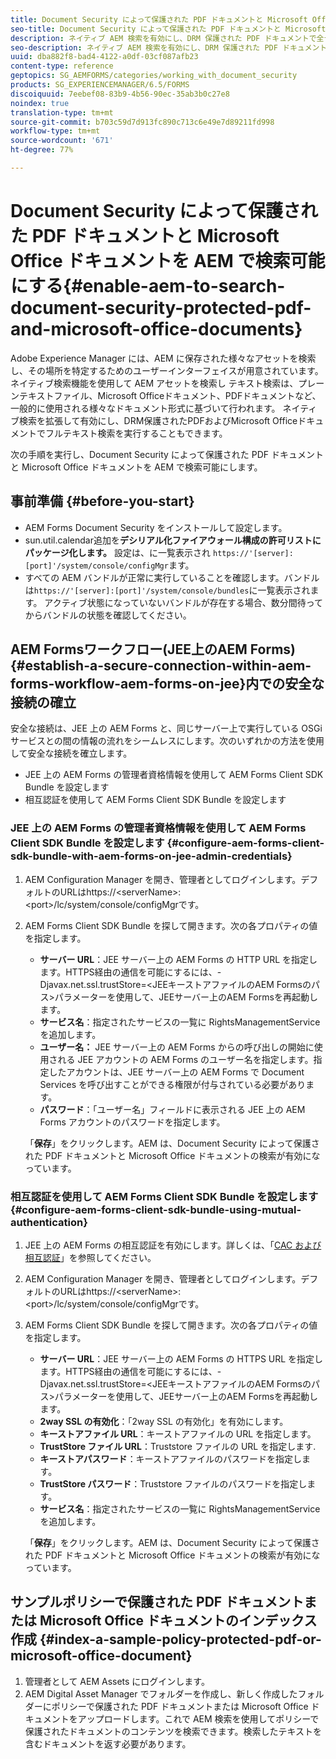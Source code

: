 ```yaml
---
title: Document Security によって保護された PDF ドキュメントと Microsoft Office ドキュメントを AEM で検索可能にする
seo-title: Document Security によって保護された PDF ドキュメントと Microsoft Office ドキュメントを AEM で検索可能にする
description: ネイティブ AEM 検索を有効にし、DRM 保護された PDF ドキュメントで全テキストの検索を実行する方法について説明します。
seo-description: ネイティブ AEM 検索を有効にし、DRM 保護された PDF ドキュメントで全テキストの検索を実行する方法について説明します。
uuid: dba882f8-bad4-4122-a0df-03cf087afb23
content-type: reference
geptopics: SG_AEMFORMS/categories/working_with_document_security
products: SG_EXPERIENCEMANAGER/6.5/FORMS
discoiquuid: 7eebef08-83b9-4b56-90ec-35ab3b0c27e8
noindex: true
translation-type: tm+mt
source-git-commit: b703c59d7d913fc890c713c6e49e7d89211fd998
workflow-type: tm+mt
source-wordcount: '671'
ht-degree: 77%

---
```



# Document Security によって保護された PDF ドキュメントと Microsoft Office ドキュメントを AEM で検索可能にする{#enable-aem-to-search-document-security-protected-pdf-and-microsoft-office-documents}

Adobe Experience Manager には、AEM に保存された様々なアセットを検索し、その場所を特定するためのユーザーインターフェイスが用意されています。ネイティブ検索機能を使用して AEM アセットを検索し  テキスト検索は、プレーンテキストファイル、Microsoft Officeドキュメント、PDFドキュメントなど、一般的に使用される様々なドキュメント形式に基づいて行われます。 ネイティブ検索を拡張して有効にし、DRM保護されたPDFおよびMicrosoft Officeドキュメントでフルテキスト検索を実行することもできます。

次の手順を実行し、Document Security によって保護された PDF ドキュメントと Microsoft Office ドキュメントを AEM で検索可能にします。

## 事前準備 {#before-you-start}

* AEM Forms Document Security をインストールして設定します。
* sun.util.calendar追加を&#x200B;**デシリアル化ファイアウォール構成の許可リストにパッケージ化します。** 設定は、に一覧表示され `https://'[server]:[port]'/system/console/configMgr`ます。
* すべての AEM バンドルが正常に実行していることを確認します。バンドルは`https://'[server]:[port]'/system/console/bundles`に一覧表示されます。 アクティブ状態になっていないバンドルが存在する場合、数分間待ってからバンドルの状態を確認してください。

## AEM Formsワークフロー(JEE上のAEM Forms){#establish-a-secure-connection-within-aem-forms-workflow-aem-forms-on-jee}内での安全な接続の確立

安全な接続は、JEE 上の AEM Forms と、同じサーバー上で実行している OSGi サービスとの間の情報の流れをシームレスにします。次のいずれかの方法を使用して安全な接続を確立します。

* JEE 上の AEM Forms の管理者資格情報を使用して AEM Forms Client SDK Bundle を設定します
* 相互認証を使用して AEM Forms Client SDK Bundle を設定します

### JEE 上の AEM Forms の管理者資格情報を使用して AEM Forms Client SDK Bundle を設定します {#configure-aem-forms-client-sdk-bundle-with-aem-forms-on-jee-admin-credentials}

1. AEM Configuration Manager を開き、管理者としてログインします。デフォルトのURLはhttps://&lt;serverName>:&lt;port>/lc/system/console/configMgrです。
1. AEM Forms Client SDK Bundle を探して開きます。次の各プロパティの値を指定します。

   * **サーバー URL**：JEE サーバー上の AEM Forms の HTTP URL を指定します。HTTPS経由の通信を可能にするには、-Djavax.net.ssl.trustStore=&lt;JEEキーストアファイルのAEM Formsのパス>パラメーターを使用して、JEEサーバー上のAEM Formsを再起動します。
   * **サービス名**：指定されたサービスの一覧に RightsManagementService を追加します。
   * **ユーザー名：** JEE サーバー上の AEM Forms からの呼び出しの開始に使用される JEE アカウントの AEM Forms のユーザー名を指定します。指定したアカウントは、JEE サーバー上の AEM Forms で Document Services を呼び出すことができる権限が付与されている必要があります。
   * **パスワード**：「ユーザー名」フィールドに表示される JEE 上の AEM Forms アカウントのパスワードを指定します。

   「**保存**」をクリックします。AEM は、Document Security によって保護された PDF ドキュメントと Microsoft Office ドキュメントの検索が有効になっています。

### 相互認証を使用して AEM Forms Client SDK Bundle を設定します  {#configure-aem-forms-client-sdk-bundle-using-mutual-authentication}

1. JEE 上の AEM Forms の相互認証を有効にします。詳しくは、「[CAC および相互認証](https://helpx.adobe.com/jp/livecycle/kb/cac-mutual-authentication.html)」を参照してください。
1. AEM Configuration Manager を開き、管理者としてログインします。デフォルトのURLはhttps://&lt;serverName>:&lt;port>/lc/system/console/configMgrです。
1. AEM Forms Client SDK Bundle を探して開きます。次の各プロパティの値を指定します。

   * **サーバー URL**：JEE サーバー上の AEM Forms の HTTPS URL を指定します。HTTPS経由の通信を可能にするには、-Djavax.net.ssl.trustStore=&lt;JEEキーストアファイルのAEM Formsのパス>パラメーターを使用して、JEEサーバー上のAEM Formsを再起動します。
   * **2way SSL の有効化**：「2way SSL の有効化」を有効にします。
   * **キーストアファイル URL**：キーストアファイルの URL を指定します。
   * **TrustStore ファイル URL**：Truststore ファイルの URL を指定します.
   * **キーストアパスワード**：キーストアファイルのパスワードを指定します。
   * **TrustStore パスワード**：Truststore ファイルのパスワードを指定します。
   * **サービス名**：指定されたサービスの一覧に RightsManagementService を追加します。

   「**保存**」をクリックします。AEM は、Document Security によって保護された PDF ドキュメントと Microsoft Office ドキュメントの検索が有効になっています。

## サンプルポリシーで保護された PDF ドキュメントまたは Microsoft Office ドキュメントのインデックス作成  {#index-a-sample-policy-protected-pdf-or-microsoft-office-document}

1. 管理者として AEM Assets にログインします。
1. AEM Digital Asset Manager でフォルダーを作成し、新しく作成したフォルダーにポリシーで保護された PDF ドキュメントまたは Microsoft Office ドキュメントをアップロードします。これで AEM 検索を使用してポリシーで保護されたドキュメントのコンテンツを検索できます。検索したテキストを含むドキュメントを返す必要があります。

